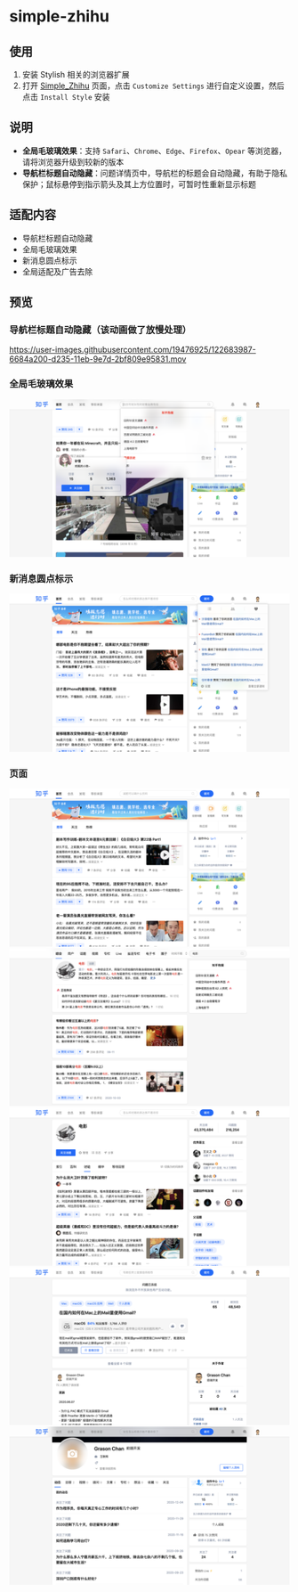 # simple-zhihu

## 使用

1. 安装 Stylish 相关的浏览器扩展
1. 打开 [Simple_Zhihu](https://userstyles.org/styles/142714/simple-zhihu) 页面，点击 `Customize Settings` 进行自定义设置，然后点击 `Install Style` 安装

## 说明

* **全局毛玻璃效果**：支持 `Safari`、`Chrome`、`Edge`、`Firefox`、`Opear` 等浏览器，请将浏览器升级到较新的版本
* **导航栏标题自动隐藏**：问题详情页中，导航栏的标题会自动隐藏，有助于隐私保护；鼠标悬停到指示箭头及其上方位置时，可暂时性重新显示标题

## 适配内容

* 导航栏标题自动隐藏
* 全局毛玻璃效果
* 新消息圆点标示
* 全局适配及广告去除

## 预览

### 导航栏标题自动隐藏（该动画做了放慢处理）

https://user-images.githubusercontent.com/19476925/122683987-6684a200-d235-11eb-9e7d-2bf809e95831.mov

### 全局毛玻璃效果

![blur backdrop](./screenshots/blur_backdrop.png)

### 新消息圆点标示

![new notifications](./screenshots/new_notifications.png)

### 页面

![zhihu](./screenshots/zhihu.png)
![search](./screenshots/search.png)
![topic](./screenshots/topic.png)
![question](./screenshots/question.png)
![people](./screenshots/people.png)
